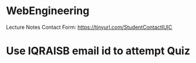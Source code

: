 # WebEngineering
Lecture Notes
Contact Form: https://tinyurl.com/StudentContactIUIC
# Use IQRAISB email id to attempt Quiz
